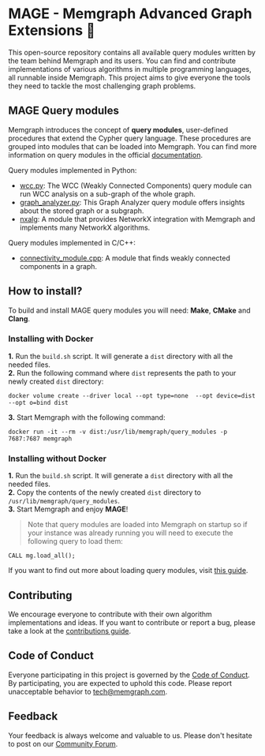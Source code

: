# MAGE - Memgraph Advanced Graph Extensions :crystal_ball:

This open-source repository contains all available query modules written by the team behind Memgraph and its users. You can find and contribute implementations of various algorithms in multiple programming languages, all runnable inside Memgraph. This project aims to give everyone the tools they need to tackle the most challenging graph problems. 

## MAGE Query modules

Memgraph introduces the concept of **query modules**, user-defined procedures that extend the Cypher query language. These procedures are grouped into modules that can be loaded into Memgraph. You can find more information on query modules in the official [documentation](https://docs.memgraph.com/memgraph/database-functionalities/query-modules).

Query modules implemented in Python:
* [wcc.py](python/wcc.py): The WCC (Weakly Connected Components) query module can run WCC analysis on a sub-graph of the whole graph.
* [graph_analyzer.py](python/graph_analyzer.py): This Graph Analyzer query module offers insights about the stored graph or a subgraph.
* [nxalg](python/nxalg.py): A module that provides NetworkX integration with Memgraph and implements many NetworkX algorithms.  

Query modules implemented in C/C++:
* [connectivity_module.cpp](cpp/connectivity_module/connectivity_module.cpp): A module that finds weakly connected components in a graph.

## How to install?

To build and install MAGE query modules you will need: **Make**, **CMake** and **Clang**.

### Installing with Docker

**1.** Run the `build.sh` script. It will generate a `dist` directory with all the needed files.  
**2.** Run the following command where `dist` represents the path to your newly created `dist` directory:  
```
docker volume create --driver local --opt type=none  --opt device=dist --opt o=bind dist
```
**3.** Start Memgraph with the following command:  
```
docker run -it --rm -v dist:/usr/lib/memgraph/query_modules -p 7687:7687 memgraph
```

### Installing without Docker
**1.** Run the `build.sh` script. It will generate a `dist` directory with all the needed files.  
**2.** Copy the contents of the newly created `dist` directory to `/usr/lib/memgraph/query_modules`.  
**3.** Start Memgraph and enjoy **MAGE**!  

> Note that query modules are loaded into Memgraph on startup so if your instance was already running you will need to execute the following query to load them:
```
CALL mg.load_all();
```
If you want to find out more about loading query modules, visit [this guide](https://docs.memgraph.com/memgraph/database-functionalities/query-modules/load-call-query-modules).

## Contributing

We encourage everyone to contribute with their own algorithm implementations and ideas. If you want to contribute or report a bug, please take a look at the [contributions guide](CONTRIBUTING.md).

## Code of Conduct

Everyone participating in this project is governed by the [Code of Conduct](CODE_OF_CONDUCT.md). By participating, you are expected to uphold this code. Please report unacceptable behavior to <tech@memgraph.com>.

## Feedback
Your feedback is always welcome and valuable to us. Please don't hesitate to post on our [Community Forum](https://discourse.memgraph.com/).
